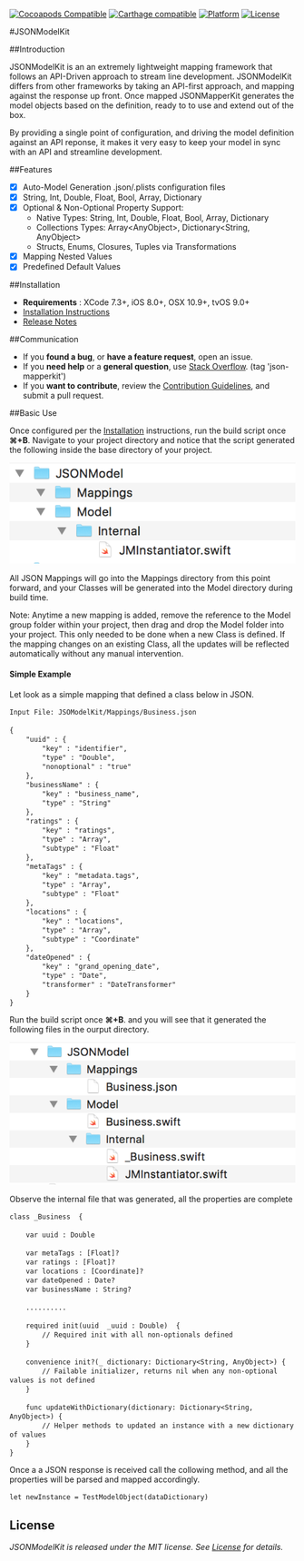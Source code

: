 [![Cocoapods Compatible](https://img.shields.io/badge/pod-v0.8.0-blue.svg)](https://cocoapods.org/)
[![Carthage compatible](https://img.shields.io/badge/Carthage-compatible-4BC51D.svg?style=flat)](https://github.com/Carthage/Carthage)
[![Platform](https://img.shields.io/badge/platform-ios%20%7C%20osx%20%7C%20tvos-lightgrey.svg)](https://github.com/AntonTheDev/JSONModelKit/)
[![License](https://img.shields.io/badge/license-MIT-343434.svg)](https://github.com/AntonTheDev/JSONModelKit/)

#JSONModelKit

##Introduction

JSONModelKit is an an extremely lightweight mapping framework that follows an API-Driven approach to stream line development. JSONModelKit differs from other frameworks by taking an API-first approach, and mapping against the response up front. Once mapped JSONMapperKit generates the model objects based on the definition, ready to to use and extend out of the box.

By providing a single point of configuration, and driving the model definition against an API reponse, it makes it very easy to keep your model in sync with an API and streamline development.

##Features

- [X] Auto-Model Generation .json/.plists configuration files
- [X] String, Int, Double, Float, Bool, Array, Dictionary
- [X] Optional & Non-Optional Property Support:
	* Native Types: String, Int, Double, Float, Bool, Array, Dictionary
	* Collections Types: Array\<AnyObject\>, Dictionary\<String, AnyObject\>
	* Structs, Enums, Closures, Tuples via Transformations
- [X] Mapping Nested Values
- [X] Predefined Default Values

##Installation

* **Requirements** : XCode 7.3+, iOS 8.0+, OSX 10.9+, tvOS 9.0+
* [Installation Instructions](/documentation/installation.md)
* [Release Notes](/documentation/changelog.md)

##Communication

- If you **found a bug**, or **have a feature request**, open an issue.
- If you **need help** or a **general question**, use [Stack Overflow](http://stackoverflow.com/questions/tagged/json-mapperkit). (tag 'json-mapperkit')
- If you **want to contribute**, review the [Contribution Guidelines](/Documentation/CONTRIBUTING.md), and submit a pull request. 

##Basic Use

Once configured per the [Installation](/documentation/installation.md) instructions, run the build script once **⌘+B**. Navigate to your project directory and notice that the script generated the following inside the base directory of your project.

![alt tag](/documentation/readme_assets/folder_structure.png?raw=true)

All JSON Mappings will go into the Mappings directory from this point forward, and your Classes will be generated into the Model directory during build time. 

Note: Anytime a new mapping is added, remove the reference to the Model group folder within your project, then drag and drop the Model folder into your project. This only needed to be done when a new Class is defined. If the mapping changes on an existing Class, all the updates will be reflected automatically without any manual intervention.

#### Simple Example

Let look as a simple mapping that defined a class below in JSON.

```
Input File: JSOModelKit/Mappings/Business.json

{
	"uuid" : {						 
		"key" : "identifier",		 
		"type" : "Double",			 
		"nonoptional" : "true"		 
	},
	"businessName" : {
		"key" : "business_name",	
		"type" : "String"			
	},
	"ratings" : {
		"key" : "ratings",
		"type" : "Array",			
		"subtype" : "Float"			
	},
	"metaTags" : {
		"key" : "metadata.tags",	
		"type" : "Array",			
		"subtype" : "Float"			
	},
	"locations" : {
		"key" : "locations",
		"type" : "Array",			
		"subtype" : "Coordinate"	
	},
	"dateOpened" : {
		"key" : "grand_opening_date",		
		"type" : "Date",					
		"transformer" : "DateTransformer"
	}
}

```
Run the build script once **⌘+B**. and you will see that it generated the following files in the ourput directory.

![alt tag](/documentation/readme_assets/genrerated_folder_structure.png?raw=true)

Observe the internal file that was generated, all the properties are complete


```
class _Business  {

	var uuid : Double
	
	var metaTags : [Float]?
	var ratings : [Float]?
	var locations : [Coordinate]?
	var dateOpened : Date?
	var businessName : String?
	
	..........
	
	required init(uuid  _uuid : Double)  {
		// Required init with all non-optionals defined
	}
	
	convenience init?(_ dictionary: Dictionary<String, AnyObject>) {
		// Failable initializer, returns nil when any non-optional values is not defined
	}
	
	func updateWithDictionary(dictionary: Dictionary<String, AnyObject>) {
		// Helper methods to updated an instance with a new dictionary of values
	}	
}

```

Once a a JSON response is received call the collowing method, and all the properties will be parsed and mapped accordingly.

```
let newInstance = TestModelObject(dataDictionary)
```

## License

*JSONModelKit is released under the MIT license. See [License](/LICENSE.md) for details.*
